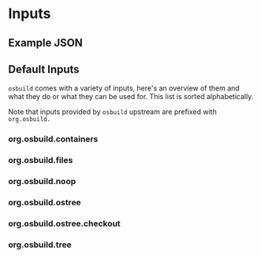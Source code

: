 # Inputs

## Example JSON

## Default Inputs

`osbuild` comes with a variety of inputs, here's an overview of them and what they do or what they can be used for. This list is sorted alphabetically.

Note that inputs provided by `osbuild` upstream are prefixed with `org.osbuild.`

### org.osbuild.containers

### org.osbuild.files

### org.osbuild.noop

### org.osbuild.ostree

### org.osbuild.ostree.checkout

### org.osbuild.tree
